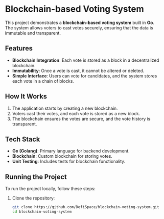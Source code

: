 # Blockchain-based Voting System

This project demonstrates a **blockchain-based voting system** built in **Go**. The system allows voters to cast votes securely, ensuring that the data is immutable and transparent.

## Features

- **Blockchain Integration**: Each vote is stored as a block in a decentralized blockchain.
- **Immutability**: Once a vote is cast, it cannot be altered or deleted.
- **Simple Interface**: Users can vote for candidates, and the system stores each vote in a chain of blocks.

## How It Works

1. The application starts by creating a new blockchain.
2. Voters cast their votes, and each vote is stored as a new block.
3. The blockchain ensures the votes are secure, and the vote history is transparent.

## Tech Stack

- **Go (Golang)**: Primary language for backend development.
- **Blockchain**: Custom blockchain for storing votes.
- **Unit Testing**: Includes tests for blockchain functionality.

## Running the Project

To run the project locally, follow these steps:

1. Clone the repository:
   ```bash
   git clone https://github.com/DefiSpace/blockchain-voting-system.git
   cd blockchain-voting-system
